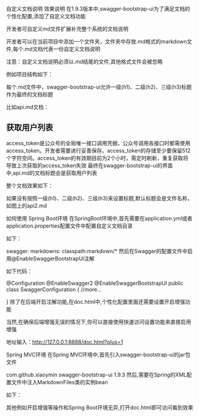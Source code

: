 自定义文档说明
效果说明
在1.9.3版本中,swagger-bootstrap-ui为了满足文档的个性化配置,添加了自定义文档功能

开发者可自定义md文件扩展补充整个系统的文档说明

开发者可以在当前项目中添加一个文件夹，文件夹中存放.md格式的markdown文件,每个.md文档代表一份自定义文档说明

注意：自定义文档说明必须以.md结尾的文件,其他格式文件会被忽略

例如项目结构如下：



每个.md文件中，swagger-bootstrap-ui允许一级(h1)、二级(h2)、三级(h3)标题作为最终的文档标题

比如api.md文档：

## 获取用户列表

access_token是公众号的全局唯一接口调用凭据，公众号调用各接口时都需使用access_token。开发者需要进行妥善保存。access_token的存储至少要保留512个字符空间。access_token的有效期目前为2个小时，需定时刷新，重复获取将导致上次获取的access_token失效
最终在swagger-bootstrap-ui的界面中,api.md的文档标题会是获取用户列表

整个文档效果如下：



如果没有按照一级(h1)、二级(h2)、三级(h3)来设置标题,默认标题会是文件名称，如图上的api2.md

如何使用
Spring Boot环境
在SpringBoot环境中,首先需要在application.yml或者application.properties配置文件中配置自定义文档目录

如下：

swagger:
  markdowns: classpath:markdown/*
然后在Swagger的配置文件中启用@EnableSwaggerBootstrapUi注解

如下代码：

@Configuration
@EnableSwagger2
@EnableSwaggerBootstrapUI
public class SwaggerConfiguration {
    //more...
    
}
除了在后端开启注解功能,在doc.html中,个性化配置里面还需要设置开启增强功能



当然,在确保后端增强无误的情况下,你可以直接使用快速访问设置功能来直接启用增强

地址输入：http://127.0.0.1:8888/doc.html?plus=1

Spring MVC环境
在Spring MVC环境中,首先引入swagger-bootstrap-ui的jar包文件

<dependency>
  <groupId>com.github.xiaoymin</groupId>
  <artifactId>swagger-bootstrap-ui</artifactId>
  <version>1.9.3</version>
</dependency>
然后,需要在Spring的XML配置文件中注入MarkdownFiles类的实例bean

如下：

<!--注入自定义文档的bean-->
<bean id="markdownFiles" class="io.swagger.models.MarkdownFiles" init-method="init">
    <property name="basePath" value="classpath:markdown/*"></property>
</bean>
其他例如开启增强等操作和Spring Boot环境无异,打开doc.html即可访问看到效果